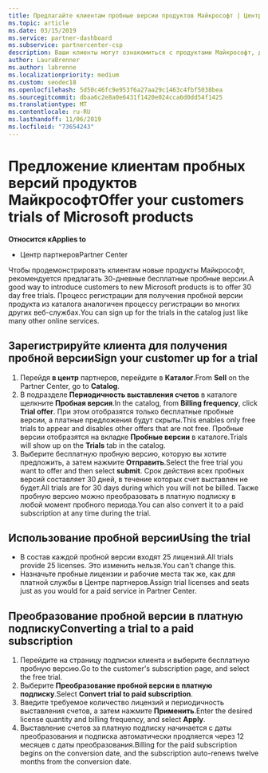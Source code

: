 ```yaml
---
title: Предлагайте клиентам пробные версии продуктов Майкрософт | Центр партнеров
ms.topic: article
ms.date: 03/15/2019
ms.service: partner-dashboard
ms.subservice: partnercenter-csp
description: Ваши клиенты могут ознакомиться с продуктами Майкрософт, доступными по подписке, в течение 30 дней. Вы можете зарегистрировать эти пробные версии в каталоге так же, как и многие другие веб-службы.
author: LauraBrenner
ms.author: labrenne
ms.localizationpriority: medium
ms.custom: seodec18
ms.openlocfilehash: 5d50c46fc9e953f6a27aa29c1463c4fbf5038bea
ms.sourcegitcommit: dbaa6c2e8a0e6431f1420e024cca6d0dd54f1425
ms.translationtype: MT
ms.contentlocale: ru-RU
ms.lasthandoff: 11/06/2019
ms.locfileid: "73654243"
---
```

# <a name="offer-your-customers-trials-of-microsoft-products"></a><span data-ttu-id="b3fa3-104">Предложение клиентам пробных версий продуктов Майкрософт</span><span class="sxs-lookup"><span data-stu-id="b3fa3-104">Offer your customers trials of Microsoft products</span></span>

<span data-ttu-id="b3fa3-105">**Относится к**</span><span class="sxs-lookup"><span data-stu-id="b3fa3-105">**Applies to**</span></span>

-  <span data-ttu-id="b3fa3-106">Центр партнеров</span><span class="sxs-lookup"><span data-stu-id="b3fa3-106">Partner Center</span></span>

<span data-ttu-id="b3fa3-107">Чтобы продемонстрировать клиентам новые продукты Майкрософт, рекомендуется предлагать 30-дневные бесплатные пробные версии.</span><span class="sxs-lookup"><span data-stu-id="b3fa3-107">A good way to introduce customers to new Microsoft products is to offer 30 day free trials.</span></span> <span data-ttu-id="b3fa3-108">Процесс регистрации для получения пробной версии продукта из каталога аналогичен процессу регистрации во многих других веб-службах.</span><span class="sxs-lookup"><span data-stu-id="b3fa3-108">You can sign up for the trials in the catalog just like many other online services.</span></span>  

## <a name="sign-your-customer-up-for-a-trial"></a><span data-ttu-id="b3fa3-109">Зарегистрируйте клиента для получения пробной версии</span><span class="sxs-lookup"><span data-stu-id="b3fa3-109">Sign your customer up for a trial</span></span>

1.  <span data-ttu-id="b3fa3-110">Перейдя **в центр** партнеров, перейдите в **Каталог**.</span><span class="sxs-lookup"><span data-stu-id="b3fa3-110">From **Sell** on the Partner Center, go to **Catalog**.</span></span> 
2.  <span data-ttu-id="b3fa3-111">В подразделе **Периодичность выставления счетов** в каталоге щелкните **Пробная версия**.</span><span class="sxs-lookup"><span data-stu-id="b3fa3-111">In the catalog, from **Billing frequency**, click **Trial offer**.</span></span> <span data-ttu-id="b3fa3-112">При этом отобразятся только бесплатные пробные версии, а платные предложения будут скрыты.</span><span class="sxs-lookup"><span data-stu-id="b3fa3-112">This enables only free trials to appear and disables other offers that are not free.</span></span> <span data-ttu-id="b3fa3-113">Пробные версии отобразятся на вкладке **Пробные версии** в каталоге.</span><span class="sxs-lookup"><span data-stu-id="b3fa3-113">Trials will show up on the **Trials** tab in the catalog.</span></span>
3.  <span data-ttu-id="b3fa3-114">Выберите бесплатную пробную версию, которую вы хотите предложить, а затем нажмите **Отправить**.</span><span class="sxs-lookup"><span data-stu-id="b3fa3-114">Select the free trial you want to offer and then select **submit**.</span></span> <span data-ttu-id="b3fa3-115">Срок действия всех пробных версий составляет 30 дней, в течение которых счет выставлен не будет.</span><span class="sxs-lookup"><span data-stu-id="b3fa3-115">All trials are for 30 days during which you will not be billed.</span></span> <span data-ttu-id="b3fa3-116">Также пробную версию можно преобразовать в платную подписку в любой момент пробного периода.</span><span class="sxs-lookup"><span data-stu-id="b3fa3-116">You can also convert it to a paid subscription at any time during the trial.</span></span>

## <a name="using-the-trial"></a><span data-ttu-id="b3fa3-117">Использование пробной версии</span><span class="sxs-lookup"><span data-stu-id="b3fa3-117">Using the trial</span></span>

- <span data-ttu-id="b3fa3-118">В состав каждой пробной версии входят 25 лицензий.</span><span class="sxs-lookup"><span data-stu-id="b3fa3-118">All trials provide 25 licenses.</span></span> <span data-ttu-id="b3fa3-119">Это изменить нельзя.</span><span class="sxs-lookup"><span data-stu-id="b3fa3-119">You can't change this.</span></span>
- <span data-ttu-id="b3fa3-120">Назначьте пробные лицензии и рабочие места так же, как для платной службы в Центре партнеров.</span><span class="sxs-lookup"><span data-stu-id="b3fa3-120">Assign trial licenses and seats just as you would for a paid service in Partner Center.</span></span>

## <a name="converting-a-trial-to-a-paid-subscription"></a><span data-ttu-id="b3fa3-121">Преобразование пробной версии в платную подписку</span><span class="sxs-lookup"><span data-stu-id="b3fa3-121">Converting a trial to a paid subscription</span></span>

1.  <span data-ttu-id="b3fa3-122">Перейдите на страницу подписки клиента и выберите бесплатную пробную версию.</span><span class="sxs-lookup"><span data-stu-id="b3fa3-122">Go to the customer's subscription page, and select the free trial.</span></span>
2.  <span data-ttu-id="b3fa3-123">Выберите **Преобразование пробной версии в платную подписку**.</span><span class="sxs-lookup"><span data-stu-id="b3fa3-123">Select **Convert trial to paid subscription**.</span></span>
3.  <span data-ttu-id="b3fa3-124">Введите требуемое количество лицензий и периодичность выставления счетов, а затем нажмите **Применить**.</span><span class="sxs-lookup"><span data-stu-id="b3fa3-124">Enter the desired license quantity and billing frequency, and select **Apply**.</span></span>
4.  <span data-ttu-id="b3fa3-125">Выставление счетов за платную подписку начинается с даты преобразования и подписка автоматически продляется через 12 месяцев с даты преобразования.</span><span class="sxs-lookup"><span data-stu-id="b3fa3-125">Billing for the paid subscription begins on the conversion date, and the subscription auto-renews twelve months from the conversion date.</span></span> 

